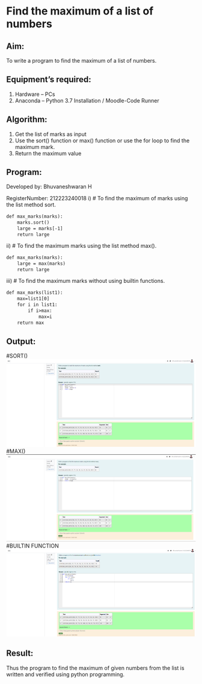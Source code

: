 # Find the maximum of a list of numbers
## Aim:
To write a program to find the maximum of a list of numbers.
## Equipment’s required:
1.	Hardware – PCs
2.	Anaconda – Python 3.7 Installation / Moodle-Code Runner
## Algorithm:
1.	Get the list of marks as input
2.	Use the sort() function or max() function or use the for loop to find the maximum mark.
3.	Return the maximum value
## Program:
Developed by: Bhuvaneshwaran H

RegisterNumber: 212223240018
i)	# To find the maximum of marks using the list method sort.
```
def max_marks(marks):
    marks.sort()
    large = marks[-1]
    return large
```

ii)	# To find the maximum marks using the list method max().
```
def max_marks(marks):
    large = max(marks)
    return large
```

iii) # To find the maximum marks without using builtin functions.
```
def max_marks(list1):
    max=list1[0]
    for i in list1:
        if i>max:
            max=i
    return max
```

## Output:

#SORT()
![output](image.png)
#MAX()
![output](image-1.png)
#BUILTIN FUNCTION
![output](image-2.png)
## Result:
Thus the program to find the maximum of given numbers from the list is written and verified using python programming.
